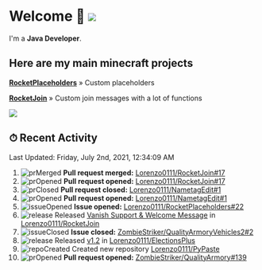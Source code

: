 # Welcome 👋 ![](https://hit.yhype.me/github/profile?user_id=69311874)

I'm a **Java Developer**.

## Here are my main minecraft projects

**[RocketPlaceholders](https://github.com/Lorenzo0111/RocketPlaceholders)** » Custom placeholders

**[RocketJoin](https://github.com/Lorenzo0111/RocketJoin)** » Custom join messages with a lot of functions

[![](https://github-readme-stats.vercel.app/api?username=Lorenzo0111&show_icons=true&count_private=true)](https://github.com/Lorenzo0111)

## ⏱ Recent Activity

<!--RECENT_ACTIVITY:last_update-->
Last Updated: Friday, July 2nd, 2021, 12:34:09 AM
<!--RECENT_ACTIVITY:last_update_end-->

<!--RECENT_ACTIVITY:start-->
1. ![prMerged] **Pull request merged:** [Lorenzo0111/RocketJoin#17](https://github.com/Lorenzo0111/RocketJoin/pull/17)
2. ![prOpened] **Pull request opened:** [Lorenzo0111/RocketJoin#17](https://github.com/Lorenzo0111/RocketJoin/pull/17)
3. ![prClosed] **Pull request closed:** [Lorenzo0111/NametagEdit#1](https://github.com/Lorenzo0111/NametagEdit/pull/1)
4. ![prOpened] **Pull request opened:** [Lorenzo0111/NametagEdit#1](https://github.com/Lorenzo0111/NametagEdit/pull/1)
5. ![issueOpened] **Issue opened:** [Lorenzo0111/RocketPlaceholders#22](https://github.com/Lorenzo0111/RocketPlaceholders/issues/22)
6. ![release] Released [Vanish Support & Welcome Message](https://github.com/Lorenzo0111/RocketJoin/releases/tag/1.9.3) in [Lorenzo0111/RocketJoin](https://github.com/Lorenzo0111/RocketJoin)
7. ![issueClosed] **Issue closed:** [ZombieStriker/QualityArmoryVehicles2#2](https://github.com/ZombieStriker/QualityArmoryVehicles2/issues/2)
8. ![release] Released [v1.2](https://github.com/Lorenzo0111/ElectionsPlus/releases/tag/1.2) in [Lorenzo0111/ElectionsPlus](https://github.com/Lorenzo0111/ElectionsPlus)
9. ![repoCreated] Created new repository [Lorenzo0111/PyPaste](https://github.com/Lorenzo0111/PyPaste)
10. ![prOpened] **Pull request opened:** [ZombieStriker/QualityArmory#139](https://github.com/ZombieStriker/QualityArmory/pull/139)
<!--RECENT_ACTIVITY:end-->

[issueOpened]: https://cdn.jsdelivr.net/gh/Readme-Workflows/Readme-Icons@main/icons/octicons/IssueOpenedOld.svg
[issueClosed]: https://cdn.jsdelivr.net/gh/Readme-Workflows/Readme-Icons@main/icons/octicons/IssueClosedOld.svg

[prOpened]: https://cdn.jsdelivr.net/gh/Readme-Workflows/Readme-Icons@main/icons/octicons/PullRequestOpened.svg
[prClosed]: https://cdn.jsdelivr.net/gh/Readme-Workflows/Readme-Icons@main/icons/octicons/PullRequestClosed.svg
[prMerged]: https://cdn.jsdelivr.net/gh/Readme-Workflows/Readme-Icons@main/icons/octicons/PullRequestMerged.svg

[comment]: https://cdn.jsdelivr.net/gh/Readme-Workflows/Readme-Icons@main/icons/octicons/Comment.svg

[changesRequested]: https://cdn.jsdelivr.net/gh/Readme-Workflows/Readme-Icons@main/icons/octicons/RequestedChanges.svg
[approved]: https://cdn.jsdelivr.net/gh/Readme-Workflows/Readme-Icons@main/icons/octicons/ApprovedChanges.svg

[repoCreated]: https://cdn.jsdelivr.net/gh/Readme-Workflows/Readme-Icons@main/icons/octicons/Repository.svg
[release]: https://cdn.jsdelivr.net/gh/Readme-Workflows/Readme-Icons@main/icons/octicons/Release.svg
[star]: https://cdn.jsdelivr.net/gh/Readme-Workflows/Readme-Icons@main/icons/octicons/StarredRepository.svg
[wiki]: https://cdn.jsdelivr.net/gh/Readme-Workflows/Readme-Icons@main/icons/octicons/Wiki.svg
[fork]: https://cdn.jsdelivr.net/gh/Readme-Workflows/Readme-Icons@main/icons/octicons/ForkedRepository.svg
[people]: https://cdn.jsdelivr.net/gh/Readme-Workflows/Readme-Icons@main/icons/octicons/People.svg
